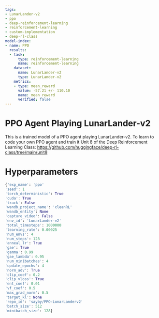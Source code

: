```yaml
---
tags:
- LunarLander-v2
- ppo
- deep-reinforcement-learning
- reinforcement-learning
- custom-implementation
- deep-rl-class
model-index:
- name: PPO
  results:
  - task:
      type: reinforcement-learning
      name: reinforcement-learning
    dataset:
      name: LunarLander-v2
      type: LunarLander-v2
    metrics:
    - type: mean_reward
      value: -57.21 +/- 110.10
      name: mean_reward
      verified: false
---
```


  # PPO Agent Playing LunarLander-v2

  This is a trained model of a PPO agent playing LunarLander-v2.
  To learn to code your own PPO agent and train it Unit 8 of the Deep Reinforcement Learning Class: https://github.com/huggingface/deep-rl-class/tree/main/unit8

  # Hyperparameters
  ```python
  {'exp_name': 'ppo'
'seed': 1
'torch_deterministic': True
'cuda': True
'track': False
'wandb_project_name': 'cleanRL'
'wandb_entity': None
'capture_video': False
'env_id': 'LunarLander-v2'
'total_timesteps': 1000000
'learning_rate': 0.00025
'num_envs': 4
'num_steps': 128
'anneal_lr': True
'gae': True
'gamma': 0.99
'gae_lambda': 0.95
'num_minibatches': 4
'update_epochs': 4
'norm_adv': True
'clip_coef': 0.2
'clip_vloss': True
'ent_coef': 0.01
'vf_coef': 0.5
'max_grad_norm': 0.5
'target_kl': None
'repo_id': 'sayby/PPO-LunarLanderv2'
'batch_size': 512
'minibatch_size': 128}
  ```
  